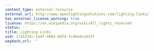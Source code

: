 ```yaml
---
content_type: external-resource
external_url: http://www.apexlightingsolutions.com/lighting-links/
has_external_license_warning: true
license: https://en.wikipedia.org/wiki/All_rights_reserved
status: ''
title: Lighting Links
uid: 17a5334c-1a4f-4004-8df4-fcd6edca433f
wayback_url: ''
---
```

